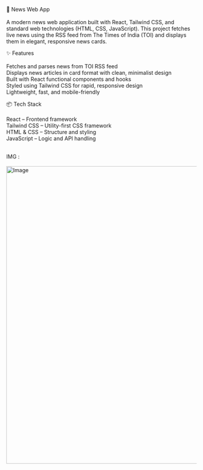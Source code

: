 📰 News Web App<br><br>
A modern news web application built with React, Tailwind CSS, and standard web technologies (HTML, CSS, JavaScript).
This project fetches live news using the RSS feed from The Times of India (TOI) and displays them in elegant, responsive news cards.

✨ Features<br>
<br>
Fetches and parses news from TOI RSS feed<br>
Displays news articles in card format with clean, minimalist design<br>
Built with React functional components and hooks<br>
Styled using Tailwind CSS for rapid, responsive design<br>
Lightweight, fast, and mobile-friendly<br>

📦 Tech Stack<br>
<br>
React – Frontend framework<br>
Tailwind CSS – Utility-first CSS framework<br>
HTML & CSS – Structure and styling<br>
JavaScript – Logic and API handling<br>

<br>
IMG :
<br>
<br>
<img width="1137" height="788" alt="Image" src="https://github.com/user-attachments/assets/7325479f-3afe-4cb9-a74c-115ebca55ff1" />
